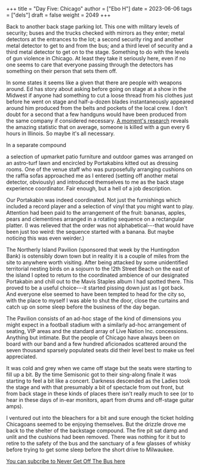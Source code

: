 +++
title = "Day Five: Chicago"
author = ["Ebo H"]
date = 2023-06-06
tags = ["dels"]
draft = false
weight = 2049
+++

Back to another back stage parking lot. This one with military levels of security; buses and the trucks checked with mirrors as they enter; metal detectors at the entrances to the lot; a second security ring and another metal detector to get to and from the bus; and a third level of security and a third metal detector to get on to the stage. Something to do with the levels of gun violence in Chicago. At least they take it seriously here, even if no one seems to care that everyone passing through the detectors has something on their person that sets them off.

In some states it seems like a given that there are people with weapons around. Ed has story about asking before going on stage at a show in the Midwest if anyone had something to cut a loose thread from his clothes just before he went on stage and half-a-dozen blades instantaneously appeared around him produced from the belts and pockets of the local crew. I don't doubt for a second that a few handguns would have been produced from the same company if considered necessary. [A moment's research](https://oneaimil.org/the-issue/impact-of-gun-violence/) reveals the amazing statistic that on average, someone is killed with a gun every 6 hours in Illinois. So maybe it's all necessary.

In a separate compound

a selection of upmarket patio furniture and outdoor games was arranged on an astro-turf lawn and encircled by Portakabins kitted out as dressing rooms. One of the venue staff who was purposefully arranging cushions on the raffia sofas approached me as I entered (setting off another metal detector, obviously) and introduced themselves to me as the back stage experience coordinator. Fair enough, but a hell of a job description.

Our Portakabin was indeed coordinated. Not just the furnishings which included a record player and a selection of vinyl that you might want to play. Attention had been paid to the arrangement of the fruit: bananas, apples, pears and clementines arranged in a rotating sequence on a rectangular platter. (I was relieved that the order was not alphabetical---that would have been just too weird: the sequence started with a banana. But maybe noticing this was even weirder.)

The Northerly Island Pavilion (sponsored that week by the Huntingdon Bank) is ostensibly down town but in reality it is a couple of miles from the site to anywhere worth visiting. After being attacked by some unidentified territorial nesting birds on a sojourn to the !2th Street Beach on the east of the island I opted to return to the coordinated ambience of our designated Portakabin and chill out to the Mavis Staples album I had spotted there. This proved to be a useful choice---it started pissing down just as I got back. And everyone else seemed to have been tempted to head for the city so, with the place to myself I was able to shut the door, close the curtains and catch up on some sleep before the business of the day began.

The Pavilion consists of an ad-hoc stage of the kind of dimensions you might expect in a football stadium with a similarly ad-hoc arrangement of seating, VIP areas and the standard array of Live Nation Inc. concessions. Anything but intimate. But the people of Chicago have always been on board with our band and a few hundred aficionados scattered around the seven thousand sparsely populated seats did their level best to make us feel appreciated.

It was cold and grey when we came off stage but the seats were starting to fill up a bit. By the time Semisonic got to their sing-along finale it was starting to feel a bit like a concert. Darkness descended as the Ladies took the stage and with that presumably a bit of spectacle from out front, but from back stage in these kinds of places there isn't really much to see (or to hear in these days of in-ear monitors, apart from drums and off-stage guitar amps).

I ventured out into the bleachers for a bit and sure enough the ticket holding Chicagoans seemed to be enjoying themselves. But the drizzle drove me back to the shelter of the backstage compound. The fire pit sat damp and unlit and the cushions had been removed. There was nothing for it but to retire to the safety of the bus and the sanctuary of a few glasses of whisky before trying to get some sleep before the short drive to Milwaukee.

[You can subcribe to Never Get Off The Bus here](https://never-get-off-the-bus.ghost.io/#/portal/)

